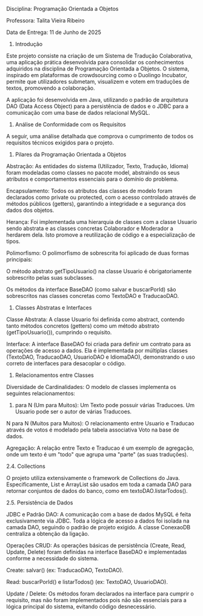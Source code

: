 ﻿Disciplina: Programação Orientada a Objetos

Professora: Talita Vieira Ribeiro

Data de Entrega: 11 de Junho de 2025

1. Introdução

Este projeto consiste na criação de um Sistema de Tradução Colaborativa, uma aplicação prática desenvolvida para consolidar os conhecimentos adquiridos na disciplina de Programação Orientada a Objetos. O sistema, inspirado em plataformas de crowdsourcing como o Duolingo Incubator, permite que utilizadores submetam, visualizem e votem em traduções de textos, promovendo a colaboração.

A aplicação foi desenvolvida em Java, utilizando o padrão de arquitetura DAO (Data Access Object) para a persistência de dados e o JDBC para a comunicação com uma base de dados relacional MySQL.

1. Análise de Conformidade com os Requisitos

A seguir, uma análise detalhada que comprova o cumprimento de todos os requisitos técnicos exigidos para o projeto.

1. Pilares da Programação Orientada a Objetos

Abstração: As entidades do sistema (Utilizador, Texto, Tradução, Idioma) foram modeladas como classes no pacote model, abstraindo os seus atributos e comportamentos essenciais para o domínio do problema.

Encapsulamento: Todos os atributos das classes de modelo foram declarados como private ou protected, com o acesso controlado através de métodos públicos (getters), garantindo a integridade e a segurança dos dados dos objetos.

Herança: Foi implementada uma hierarquia de classes com a classe Usuario sendo abstrata e as classes concretas Colaborador e Moderador a herdarem dela. Isto promove a reutilização de código e a especialização de tipos.

Polimorfismo: O polimorfismo de sobrescrita foi aplicado de duas formas principais:

O método abstrato getTipoUsuario() na classe Usuario é obrigatoriamente sobrescrito pelas suas subclasses.

Os métodos da interface BaseDAO (como salvar e buscarPorId) são sobrescritos nas classes concretas como TextoDAO e TraducaoDAO.

1. Classes Abstratas e Interfaces

Classe Abstrata: A classe Usuario foi definida como abstract, contendo tanto métodos concretos (getters) como um método abstrato (getTipoUsuario()), cumprindo o requisito.

Interface: A interface BaseDAO foi criada para definir um contrato para as operações de acesso a dados. Ela é implementada por múltiplas classes (TextoDAO, TraducaoDAO, UsuarioDAO e IdiomaDAO), demonstrando o uso correto de interfaces para desacoplar o código.

1. Relacionamentos entre Classes

Diversidade de Cardinalidades: O modelo de classes implementa os seguintes relacionamentos:

1. para N (Um para Muitos): Um Texto pode possuir várias Traducoes. Um Usuario pode ser o autor de várias Traducoes.

N para N (Muitos para Muitos): O relacionamento entre Usuario e Traducao através de votos é modelado pela tabela associativa Voto na base de dados.

Agregação: A relação entre Texto e Traducao é um exemplo de agregação, onde um texto é um "todo" que agrupa uma "parte" (as suas traduções).

2\.4. Collections

O projeto utiliza extensivamente o framework de Collections do Java. Especificamente, List e ArrayList são usados em toda a camada DAO para retornar conjuntos de dados do banco, como em textoDAO.listarTodos().

2\.5. Persistência de Dados

JDBC e Padrão DAO: A comunicação com a base de dados MySQL é feita exclusivamente via JDBC. Toda a lógica de acesso a dados foi isolada na camada DAO, seguindo o padrão de projeto exigido. A classe ConexaoDB centraliza a obtenção da ligação.

Operações CRUD: As operações básicas de persistência (Create, Read, Update, Delete) foram definidas na interface BaseDAO e implementadas conforme a necessidade do sistema.

Create: salvar() (ex: TraducaoDAO, TextoDAO).

Read: buscarPorId() e listarTodos() (ex: TextoDAO, UsuarioDAO).

Update / Delete: Os métodos foram declarados na interface para cumprir o requisito, mas não foram implementados pois não são essenciais para a lógica principal do sistema, evitando código desnecessário.
